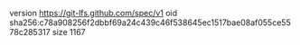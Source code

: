 version https://git-lfs.github.com/spec/v1
oid sha256:c78a908256f2dbbf69a24c439c46f538645ec1517bae08af055ce5578c285317
size 1167
